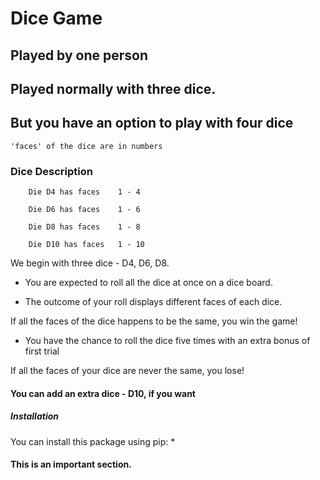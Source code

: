 # Dice Game
## Played by one person 
## Played normally with three dice. 
## But you have an option to play with four dice
    'faces' of the dice are in numbers
   
### Dice Description
        Die D4 has faces    1 - 4

        Die D6 has faces    1 - 6

        Die D8 has faces    1 - 8

        Die D10 has faces   1 - 10


We begin with three dice - D4, D6, D8.

* You are expected to roll all the dice at once on a dice board.

* The outcome of your roll displays different faces of each dice.

If all the faces of the dice happens to be the same, you win the game!

* You have the chance to roll the dice five times with an extra bonus of first trial

If all the faces of your dice are never the same, you lose!
   
#### You can add an extra dice - D10, if you want
##### Installation
You can install this package using pip: 
* 

#### This is an important section.
